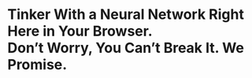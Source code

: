 Tinker With a **Neural Network** Right Here in Your Browser. <br> Don’t Worry, You Can’t Break It. We Promise. 
=============================================================